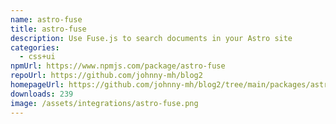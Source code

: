```yaml
---
name: astro-fuse
title: astro-fuse
description: Use Fuse.js to search documents in your Astro site
categories:
  - css+ui
npmUrl: https://www.npmjs.com/package/astro-fuse
repoUrl: https://github.com/johnny-mh/blog2
homepageUrl: https://github.com/johnny-mh/blog2/tree/main/packages/astro-fuse
downloads: 239
image: /assets/integrations/astro-fuse.png
---
```

